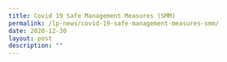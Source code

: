 ```yaml
---
title: Covid 19 Safe Management Measures (SMM)
permalink: /lp-news/covid-19-safe-management-measures-smm/
date: 2020-12-30
layout: post
description: ""
---
```

